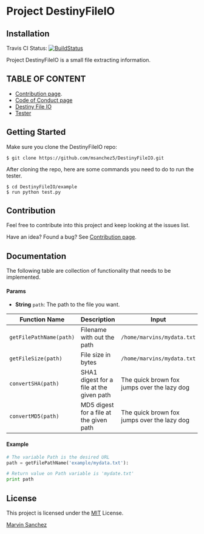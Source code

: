 # Project DestinyFileIO
## Installation
Travis CI Status:  [![BuildStatus](https://travis-ci.org/msanchez5/DestinyFileIO.svg?branch=master)](https://travis-ci.org/msanchez5/DestinyFileIO)

Project DestinyFileIO is a small file extracting information.

## TABLE OF CONTENT
* [Contribution page](docs/CONTRIBUTING.md).
* [Code of Conduct page](docs/CODE-OF-CONDUCT.md)
* [Destiny File IO](example/DestinyFileIO.py)
* [Tester](example/test.py)

## Getting Started
Make sure you clone the DestinyFileIO repo:
```
$ git clone https://github.com/msanchez5/DestinyFileIO.git

```
After cloning the repo, here are some commands you need to do to run the tester.
```
$ cd DestinyFileIO/example
$ run python test.py
```

## Contribution
Feel free to contribute into this project and keep looking at the issues list.

Have an idea? Found a bug? See [Contribution page](docs/CONTRIBUTING.md).

## Documentation
The following table are collection of functionality that needs to be implemented.

#### Params

- **String** `path`: The path to the file you want.

| Function Name | Description | Input | Expected Output
| ----- | ----- | ----- | ----- |
| `getFilePathName(path)` | Filename with out the path | `/home/marvins/mydata.txt` | `mydata.txt` |
| `getFileSize(path)` | File size in bytes | `/home/marvins/mydata.txt` | 129 Kb |
| `convertSHA(path)` | SHA1 digest for a file at the given path | The quick brown fox jumps over the lazy dog | 2fd4e1c67a2d28fced849ee1bb76e7391b93eb12 |
| `convertMD5(path)` | MD5 digest for a file at the given path | The quick brown fox jumps over the lazy dog | 9e107d9d372bb6826bd81d3542a419d |

#### Example
```python
# The variable Path is the desired URL
path = getFilePathName('example/mydata.txt'):

# Return value on Path variable is 'mydate.txt'
print path
```
## License
This project is licensed under the [MIT](docs/LICENSE.md) License.

[Marvin Sanchez](http://marvinrsanchez.wordpress.com/)
